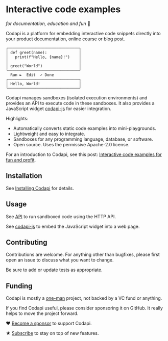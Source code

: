 # Interactive code examples

_for documentation, education and fun_ 🎉

Codapi is a platform for embedding interactive code snippets directly into your product documentation, online course or blog post.

```
┌───────────────────────────────┐
│ def greet(name):              │
│   print(f"Hello, {name}!")    │
│                               │
│ greet("World")                │
└───────────────────────────────┘
  Run ►  Edit  ✓ Done
┌───────────────────────────────┐
│ Hello, World!                 │
└───────────────────────────────┘
```

Codapi manages sandboxes (isolated execution environments) and provides an API to execute code in these sandboxes. It also provides a JavaScript widget [codapi-js](https://github.com/nalgeon/codapi-js) for easier integration.

Highlights:

-   Automatically converts static code examples into mini-playgrounds.
-   Lightweight and easy to integrate.
-   Sandboxes for any programming language, database, or software.
-   Open source. Uses the permissive Apache-2.0 license.

For an introduction to Codapi, see this post: [Interactive code examples for fun and profit](https://antonz.org/code-examples/).

## Installation

See [Installing Codapi](docs/install.md) for details.

## Usage

See [API](docs/api.md) to run sandboxed code using the HTTP API.

See [codapi-js](https://github.com/nalgeon/codapi-js) to embed the JavaScript widget into a web page.

## Contributing

Contributions are welcome. For anything other than bugfixes, please first open an issue to discuss what you want to change.

Be sure to add or update tests as appropriate.

## Funding

Codapi is mostly a [one-man](https://antonz.org/) project, not backed by a VC fund or anything.

If you find Codapi useful, please consider sponsoring it on GitHub. It really helps to move the project forward.

♥ [Become a sponsor](https://github.com/sponsors/nalgeon) to support Codapi.

★ [Subscribe](https://antonz.org/subscribe/) to stay on top of new features.
